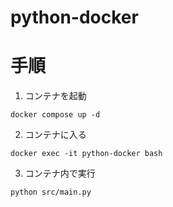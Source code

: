 # python-docker

# 手順
1. コンテナを起動
```
docker compose up -d
```

2. コンテナに入る
```
docker exec -it python-docker bash
```

3. コンテナ内で実行
```
python src/main.py
```